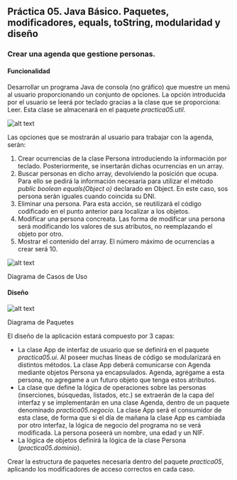 ## Práctica 05. Java Básico. Paquetes, modificadores, equals, toString, modularidad y diseño 
### Crear una agenda que gestione personas.

#### Funcionalidad

Desarrollar un programa Java de consola (no gráfico) que muestre un menú al usuario proporcionando un conjunto de opciones. La opción introducida por el usuario se leerá por teclado gracias a la clase que se proporciona: Leer. Esta clase se almacenará en el paquete *practica05.util*.

![alt text](https://raw.githubusercontent.com/DavidContrerasICAI/javaCourseExamples/master/05.agenda/output.png)

Las opciones que se mostrarán al usuario para trabajar con la agenda, serán:

1. Crear ocurrencias de la clase Persona introduciendo la información por teclado. Posteriormente, se insertarán dichas ocurrencias en un array.
2. Buscar personas en dicho array, devolviendo la posición que ocupa. Para ello se pedirá la información necesaria para utilizar el método *public boolean equals(Object o)* declarado en Object. En este caso, sos persona serán iguales cuando coincida su DNI.
3. Eliminar una persona. Para esta acción, se reutilizará el código codificado en el punto anterior para localizar a los objetos.
4. Modificar una persona concreata. Las forma de modificar una persona será modificando los valores de sus atributos, no reemplazando el objeto por otro.
5. Mostrar el contenido del array. El número máximo de ocurrencias a crear será 10.

![alt text](https://raw.githubusercontent.com/DavidContrerasICAI/javaCourseExamples/master/05.agenda/diagramaCasosUso.jpg)

Diagrama de Casos de Uso

#### Diseño

![alt text](https://raw.githubusercontent.com/DavidContrerasICAI/javaCourseExamples/master/05.agenda/diagramaPaquetes.jpg)

Diagrama de Paquetes

El diseño de la aplicación estará compuesto por 3 capas: 
- La clase App de interfaz de usuario que se definirá en el paquete *practica05.ui*. Al poseer muchas líneas de código se modularizará en distintos métodos. La clase App deberá comunicarse con Agenda mediante objetos Persona ya encapsulados. Agenda, agrégame a esta persona, no agregame a un futuro objeto que tenga estos atributos.
- La clase que define la lógica de operaciones sobre las personas (inserciones, búsquedas, listados, etc.) se extraerán de la capa del interfaz y se implementarán en una clase Agenda, dentro de un paquete denominado *practica05.negocio*. La clase App será el consumidor de esta clase, de forma que si el día de mañana la clase App es cambiada por otro interfaz, la lógica de negocio del programa no se verá modificada. La persona poseerá un nombre, una edad y un NIF.
- La lógica de objetos definirá la lógica de la clase Persona (*practica05.dominio*).


Crear la estructura de paquetes necesaria dentro del paquete *practica05*, aplicando los modificadores de acceso correctos en cada caso.
